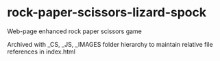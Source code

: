 # rock-paper-scissors-lizard-spock
Web-page enhanced rock paper scissors game

Archived with _CS, _JS, _IMAGES folder hierarchy to maintain relative file references in index.html
